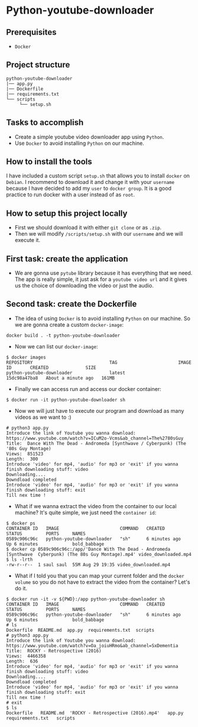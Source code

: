 # Python-youtube-downloader
## Prerequisites
* `Docker`

## Project structure
```
python-youtube-downloader
|── app.py
|── Dockerfile    
|── requirements.txt   
└── scripts
     └── setup.sh
```
## Tasks to accomplish
- Create a simple youtube video downloader app using `Python`.
- Use `Docker` to avoid installing `Python` on our machine.

## How to install the tools
I have included a custom script `setup.sh` that allows you to install `docker` on `Debian`.
I recommend to download it and change it with your `username` because I have decided to add my `user` to `docker group`. It is a good practice to run docker with a user instead of as `root`.

## How to setup this project locally
- First we should download it with either `git clone` or as `.zip`.
- Then we will modify `/scripts/setup.sh` with our `username` and we will execute it.

## First task: create the application
- We are gonna use `pytube` library because it has everything that we need. The app is really simple, it just ask for a `youtube video url` and it gives us the choice of downloading the video or just the audio.

## Second task: create the Dockerfile
- The idea of using `Docker` is to avoid installing `Python` on our machine. So we are gonna create a custom `docker-image`:
````
docker build . -t python-youtube-downloader
````
- Now we can list our `docker-image`:
````
$ docker images
REPOSITORY                             TAG                       IMAGE ID       CREATED              SIZE
python-youtube-downloader              latest                    15dc98a47ba8   About a minute ago   161MB
````
- Finally we can access run and access our docker container:
````
$ docker run -it python-youtube-downloader sh
````
- Now we will just have to execute our program and download as many videos as we want to :)
````
# python3 app.py
Introduce the link of Youtube you wanna download: https://www.youtube.com/watch?v=ICuM2o-Vcms&ab_channel=The%2780sGuy
Title:  Dance With The Dead - Andromeda [Synthwave / Cyberpunk) (The '80s Guy Montage)
Views:  851523
Length:  300
Introduce 'video' for mp4, 'audio' for mp3 or 'exit' if you wanna finish downloading stuff: video
Downloading....
Downdload completed
Introduce 'video' for mp4, 'audio' for mp3 or 'exit' if you wanna finish downloading stuff: exit
Till nex time !
````
- What if we wanna extract the video from the container to our local machine? It's quite simple, we just need the `container id`:
````
$ docker ps
CONTAINER ID   IMAGE                       COMMAND   CREATED         STATUS         PORTS     NAMES
0589c906c96c   python-youtube-downloader   "sh"      6 minutes ago   Up 6 minutes             bold_babbage
$ docker cp 0589c906c96c:/app/'Dance With The Dead - Andromeda [Synthwave  Cyberpunk) (The 80s Guy Montage).mp4' video_downloaded.mp4
$ ls -lrth
-rw-r--r--  1 saul saul  55M Aug 29 19:35 video_downloaded.mp4
````
- What if I told you that you can map your current folder and the `docker volume` so you do not have to extract the video from the container? Let's do it.
````
$ docker run -it -v ${PWD}:/app python-youtube-downloader sh
CONTAINER ID   IMAGE                       COMMAND   CREATED         STATUS         PORTS     NAMES
0589c906c96c   python-youtube-downloader   "sh"      6 minutes ago   Up 6 minutes             bold_babbage
# ls
Dockerfile  README.md  app.py  requirements.txt  scripts
# python3 app.py
Introduce the link of Youtube you wanna download: https://www.youtube.com/watch?v=Oa_joiuHRmo&ab_channel=SxDementia
Title:  ROCKY - Retrospective (2016)
Views:  4466358
Length:  636
Introduce 'video' for mp4, 'audio' for mp3 or 'exit' if you wanna finish downloading stuff: video
Downloading....
Downdload completed
Introduce 'video' for mp4, 'audio' for mp3 or 'exit' if you wanna finish downloading stuff: exit
Till nex time !
# exit
$ ls
Dockerfile   README.md  'ROCKY - Retrospective (2016).mp4'   app.py   requirements.txt   scripts
````
